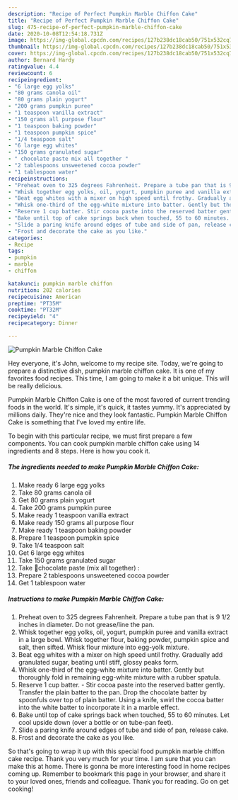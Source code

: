 ```yaml
---
description: "Recipe of Perfect Pumpkin Marble Chiffon Cake"
title: "Recipe of Perfect Pumpkin Marble Chiffon Cake"
slug: 475-recipe-of-perfect-pumpkin-marble-chiffon-cake
date: 2020-10-08T12:54:18.731Z
image: https://img-global.cpcdn.com/recipes/127b238dc18cab50/751x532cq70/pumpkin-marble-chiffon-cake-recipe-main-photo.jpg
thumbnail: https://img-global.cpcdn.com/recipes/127b238dc18cab50/751x532cq70/pumpkin-marble-chiffon-cake-recipe-main-photo.jpg
cover: https://img-global.cpcdn.com/recipes/127b238dc18cab50/751x532cq70/pumpkin-marble-chiffon-cake-recipe-main-photo.jpg
author: Bernard Hardy
ratingvalue: 4.4
reviewcount: 6
recipeingredient:
- "6 large egg yolks"
- "80 grams canola oil"
- "80 grams plain yogurt"
- "200 grams pumpkin puree"
- "1 teaspoon vanilla extract"
- "150 grams all purpose flour"
- "1 teaspoon baking powder"
- "1 teaspoon pumpkin spice"
- "1/4 teaspoon salt"
- "6 large egg whites"
- "150 grams granulated sugar"
- " chocolate paste mix all together "
- "2 tablespoons unsweetened cocoa powder"
- "1 tablespoon water"
recipeinstructions:
- "Preheat oven to 325 degrees Fahrenheit. Prepare a tube pan that is 9 1/2 inches in diameter. Do not grease/line the pan."
- "Whisk together egg yolks, oil, yogurt, pumpkin puree and vanilla extract in a large bowl. Whisk together flour, baking powder, pumpkin spice and salt, then sifted. Whisk flour mixture into egg-yolk mixture."
- "Beat egg whites with a mixer on high speed until frothy. Gradually add granulated sugar, beating until stiff, glossy peaks form."
- "Whisk one-third of the egg-white mixture into batter. Gently but thoroughly fold in remaining egg-white mixture with a rubber spatula."
- "Reserve 1 cup batter. Stir cocoa paste into the reserved batter gently. Transfer the plain batter to the pan. Drop the chocolate batter by spoonfuls over top of plain batter. Using a knife, swirl the cocoa batter into the white batter to incorporate it in a marble effect."
- "Bake until top of cake springs back when touched, 55 to 60 minutes. Let cool upside down (over a bottle or on tube-pan feet)."
- "Slide a paring knife around edges of tube and side of pan, release cake."
- "Frost and decorate the cake as you like."
categories:
- Recipe
tags:
- pumpkin
- marble
- chiffon

katakunci: pumpkin marble chiffon 
nutrition: 202 calories
recipecuisine: American
preptime: "PT35M"
cooktime: "PT32M"
recipeyield: "4"
recipecategory: Dinner

---
```



![Pumpkin Marble Chiffon Cake](https://img-global.cpcdn.com/recipes/127b238dc18cab50/751x532cq70/pumpkin-marble-chiffon-cake-recipe-main-photo.jpg)

Hey everyone, it's John, welcome to my recipe site. Today, we're going to prepare a distinctive dish, pumpkin marble chiffon cake. It is one of my favorites food recipes. This time, I am going to make it a bit unique. This will be really delicious.



Pumpkin Marble Chiffon Cake is one of the most favored of current trending foods in the world. It's simple, it's quick, it tastes yummy. It's appreciated by millions daily. They're nice and they look fantastic. Pumpkin Marble Chiffon Cake is something that I've loved my entire life.


To begin with this particular recipe, we must first prepare a few components. You can cook pumpkin marble chiffon cake using 14 ingredients and 8 steps. Here is how you cook it.

<!--inarticleads1-->

##### The ingredients needed to make Pumpkin Marble Chiffon Cake:

1. Make ready 6 large egg yolks
1. Take 80 grams canola oil
1. Get 80 grams plain yogurt
1. Take 200 grams pumpkin puree
1. Make ready 1 teaspoon vanilla extract
1. Make ready 150 grams all purpose flour
1. Make ready 1 teaspoon baking powder
1. Prepare 1 teaspoon pumpkin spice
1. Take 1/4 teaspoon salt
1. Get 6 large egg whites
1. Take 150 grams granulated sugar
1. Take  🔹chocolate paste (mix all together) :
1. Prepare 2 tablespoons unsweetened cocoa powder
1. Get 1 tablespoon water




<!--inarticleads2-->

##### Instructions to make Pumpkin Marble Chiffon Cake:

1. Preheat oven to 325 degrees Fahrenheit. Prepare a tube pan that is 9 1/2 inches in diameter. Do not grease/line the pan.
1. Whisk together egg yolks, oil, yogurt, pumpkin puree and vanilla extract in a large bowl. Whisk together flour, baking powder, pumpkin spice and salt, then sifted. Whisk flour mixture into egg-yolk mixture.
1. Beat egg whites with a mixer on high speed until frothy. Gradually add granulated sugar, beating until stiff, glossy peaks form.
1. Whisk one-third of the egg-white mixture into batter. Gently but thoroughly fold in remaining egg-white mixture with a rubber spatula.
1. Reserve 1 cup batter. - Stir cocoa paste into the reserved batter gently. Transfer the plain batter to the pan. Drop the chocolate batter by spoonfuls over top of plain batter. Using a knife, swirl the cocoa batter into the white batter to incorporate it in a marble effect.
1. Bake until top of cake springs back when touched, 55 to 60 minutes. Let cool upside down (over a bottle or on tube-pan feet).
1. Slide a paring knife around edges of tube and side of pan, release cake.
1. Frost and decorate the cake as you like.




So that's going to wrap it up with this special food pumpkin marble chiffon cake recipe. Thank you very much for your time. I am sure that you can make this at home. There is gonna be more interesting food in home recipes coming up. Remember to bookmark this page in your browser, and share it to your loved ones, friends and colleague. Thank you for reading. Go on get cooking!
